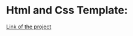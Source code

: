 # Html and Css Template:
[Link of the project](https://mohamedseleem1995.github.io/Html_and_Css_Template/)